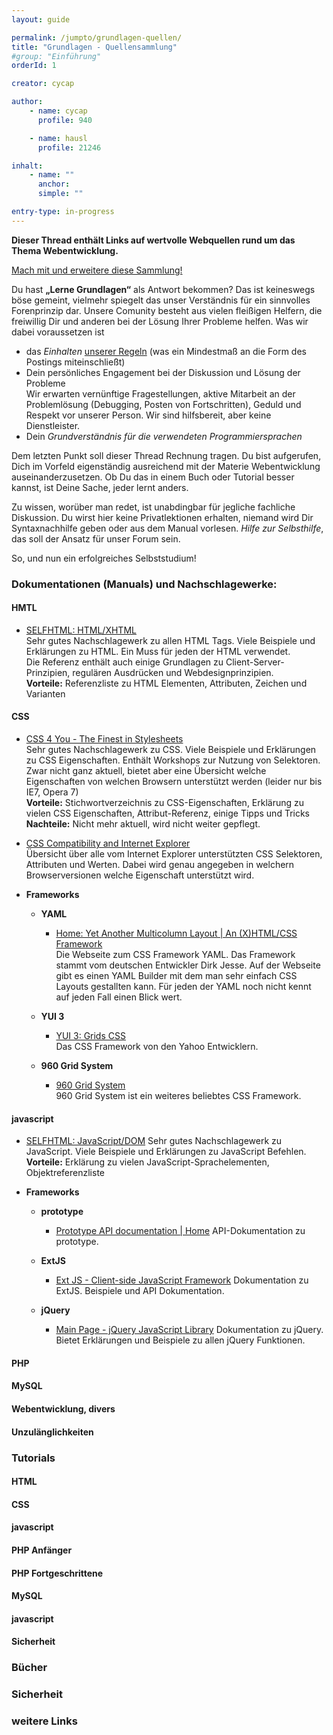 ```yaml
---
layout: guide

permalink: /jumpto/grundlagen-quellen/
title: "Grundlagen - Quellensammlung"
#group: "Einführung"
orderId: 1

creator: cycap

author:
    - name: cycap
      profile: 940

    - name: hausl
      profile: 21246

inhalt:
    - name: ""
      anchor: 
      simple: ""

entry-type: in-progress
---
```



**Dieser Thread enthält Links auf wertvolle Webquellen rund um das Thema Webentwicklung.**


<div class="alert alert-info">
<a href="http://www.php.de/board-support/63911-lerne-grundlagen-liste-mit-tutorials-diskussion-und-materialsammlung-post487949.html#post487949">Mach mit und erweitere diese Sammlung!</a>
</div>


Du hast **„Lerne Grundlagen“** als Antwort bekommen? Das ist keineswegs böse gemeint, vielmehr spiegelt das unser Verständnis für ein sinnvolles Forenprinzip dar. Unsere Comunity besteht aus vielen fleißigen Helfern, die freiwillig Dir und anderen bei der Lösung Ihrer Probleme helfen. Was wir dabei voraussetzen ist

* das *Einhalten* [unserer Regeln](http://www.php.de/php-einsteiger/announcements.html) (was ein Mindestmaß an die Form des Postings miteinschließt) 
* Dein persönliches Engagement bei der Diskussion und Lösung der Probleme  
Wir erwarten vernünftige Fragestellungen, aktive Mitarbeit an der Problemlösung (Debugging, Posten von Fortschritten), Geduld und Respekt vor unserer Person. Wir sind hilfsbereit, aber keine Dienstleister. 
* Dein *Grundverständnis für die verwendeten Programmiersprachen* 

Dem letzten Punkt soll dieser Thread Rechnung tragen. Du bist aufgerufen, Dich im Vorfeld eigenständig ausreichend mit der Materie Webentwicklung auseinanderzusetzen. Ob Du das in einem Buch oder Tutorial besser kannst, ist Deine Sache, jeder lernt anders.

Zu wissen, worüber man redet, ist unabdingbar für jegliche fachliche Diskussion. Du wirst hier keine Privatlektionen erhalten, niemand wird Dir Syntaxnachhilfe geben oder aus dem Manual vorlesen. *Hilfe zur Selbsthilfe*, das soll der Ansatz für unser Forum sein.

So, und nun ein erfolgreiches Selbststudium!


### Dokumentationen (Manuals) und Nachschlagewerke:


#### HMTL

* [SELFHTML: HTML/XHTML](http://de.selfhtml.org/html/index.htm)  
Sehr gutes Nachschlagewerk zu allen HTML Tags. Viele Beispiele und Erklärungen zu HTML. Ein Muss für jeden der HTML verwendet.  
Die Referenz enthält auch einige Grundlagen zu Client-Server-Prinzipien, regulären Ausdrücken und Webdesignprinzipien.  
**Vorteile:** Referenzliste zu HTML Elementen, Attributen, Zeichen und Varianten 


#### CSS

* [CSS 4 You - The Finest in Stylesheets](http://www.css4you.de/)  
Sehr gutes Nachschlagewerk zu CSS. Viele Beispiele und Erklärungen zu CSS Eigenschaften. Enthält Workshops zur Nutzung von Selektoren. Zwar nicht ganz aktuell, bietet aber eine Übersicht welche Eigenschaften von welchen Browsern unterstützt werden (leider nur bis IE7, Opera 7)  
**Vorteile:** Stichwortverzeichnis zu CSS-Eigenschaften, Erklärung zu vielen CSS Eigenschaften, Attribut-Referenz, einige Tipps und Tricks  
**Nachteile:** Nicht mehr aktuell, wird nicht weiter gepflegt.

* [CSS Compatibility and Internet Explorer](http://msdn.microsoft.com/en-us/library/cc351024%28VS.85%29.aspx)  
Übersicht über alle vom Internet Explorer unterstützten CSS Selektoren, Attributen und Werten. Dabei wird genau angegeben in welchern Browserversionen welche Eigenschaft unterstützt wird.

* **Frameworks**  

    * **YAML**
        * [Home: Yet Another Multicolumn Layout | An (X)HTML/CSS Framework](http://www.yaml.de/de/home.html)  
        Die Webseite zum CSS Framework YAML. Das Framework stammt vom deutschen Entwickler Dirk Jesse. Auf der Webseite gibt es einen YAML Builder mit dem man sehr einfach CSS Layouts gestallten kann. Für jeden der YAML noch nicht kennt auf jeden Fall einen Blick wert.
    
    * **YUI 3**
        * [YUI 3: Grids CSS](http://yuilibrary.com/)  
        Das CSS Framework von den Yahoo Entwicklern.   
      
    * **960 Grid System**
        * [960 Grid System](http://960.gs/)  
        960 Grid System ist ein weiteres beliebtes CSS Framework. 


#### javascript


* [SELFHTML: JavaScript/DOM](http://de.selfhtml.org/javascript/index.htm)
Sehr gutes Nachschlagewerk zu JavaScript. Viele Beispiele und Erklärungen zu JavaScript Befehlen.  
**Vorteile:** Erklärung zu vielen JavaScript-Sprachelementen, Objektreferenzliste

* **Frameworks**

    * **prototype**
        * [Prototype API documentation | Home](http://api.prototypejs.org/)
        API-Dokumentation zu prototype. 

    * **ExtJS**
        * [Ext JS - Client-side JavaScript Framework](http://www.extjs.com/products/extjs/?ref=learnmorebluebutton)
        Dokumentation zu ExtJS. Beispiele und API Dokumentation. 

    * **jQuery**
        * [Main Page - jQuery JavaScript Library](http://docs.jquery.com/Main_Page)
        Dokumentation zu jQuery. Bietet Erklärungen und Beispiele zu allen jQuery Funktionen. 


#### PHP


#### MySQL


#### Webentwicklung, divers


#### Unzulänglichkeiten



### Tutorials


#### HTML


#### CSS


#### javascript


#### PHP Anfänger


#### PHP Fortgeschrittene


#### MySQL


#### javascript


#### Sicherheit


### Bücher


### Sicherheit


### weitere Links

